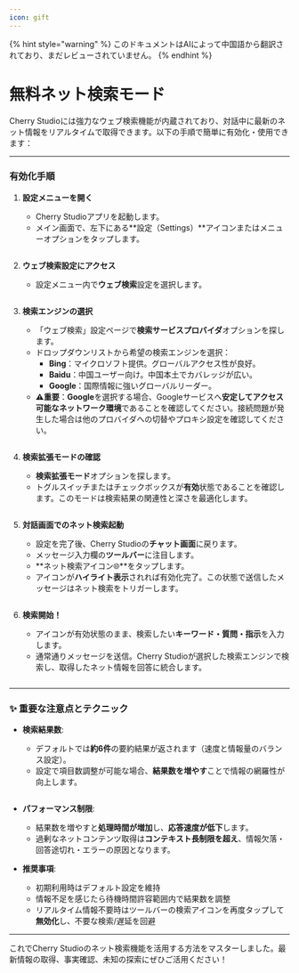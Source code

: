 ```yaml
---
icon: gift
---
```


{% hint style="warning" %}
このドキュメントはAIによって中国語から翻訳されており、まだレビューされていません。
{% endhint %}

# 無料ネット検索モード

Cherry Studioには強力なウェブ検索機能が内蔵されており、対話中に最新のネット情報をリアルタイムで取得できます。以下の手順で簡単に有効化・使用できます：

***

### 有効化手順

1. **設定メニューを開く**
   * Cherry Studioアプリを起動します。
   * メイン画面で、左下にある**設定（Settings）**アイコンまたはメニューオプションをタップします。
       <figure><img src="../.gitbook/assets/Pasted image 20250416182458.png" alt=""><figcaption></figcaption></figure>

2. **ウェブ検索設定にアクセス**
   * 設定メニュー内で**ウェブ検索**設定を選択します。
       <figure><img src="../.gitbook/assets/Pasted image 20250416182559.png" alt=""><figcaption></figcaption></figure>

3. **検索エンジンの選択**
   * 「ウェブ検索」設定ページで**検索サービスプロバイダ**オプションを探します。
   * ドロップダウンリストから希望の検索エンジンを選択：
     * **Bing**：マイクロソフト提供。グローバルアクセス性が良好。
     * **Baidu**：中国ユーザー向け。中国本土でカバレッジが広い。
     * **Google**：国際情報に強いグローバルリーダー。
   * **⚠️重要**：**Google**を選択する場合、Googleサービスへ**安定してアクセス可能なネットワーク環境**であることを確認してください。接続問題が発生した場合は他のプロバイダへの切替やプロキシ設定を確認してください。
       <figure><img src="../.gitbook/assets/Pasted image 20250416182637.png" alt=""><figcaption></figcaption></figure>

4. **検索拡張モードの確認**
   * **検索拡張モード**オプションを探します。
   * トグルスイッチまたはチェックボックスが**有効**状態であることを確認します。このモードは検索結果の関連性と深さを最適化します。
       <figure><img src="../.gitbook/assets/Pasted image 20250416182728.png" alt=""><figcaption></figcaption></figure>

5. **対話画面でのネット検索起動**
   * 設定を完了後、Cherry Studioの**チャット画面**に戻ります。
   * メッセージ入力欄の**ツールバー**に注目します。
   * **ネット検索アイコン🌐**をタップします。
   * アイコンが**ハイライト表示**されれば有効化完了。この状態で送信したメッセージはネット検索をトリガーします。
       <figure><img src="../.gitbook/assets/Pasted image 20250416182812.png" alt=""><figcaption></figcaption></figure>

6. **検索開始！**
   * アイコンが有効状態のまま、検索したい**キーワード・質問・指示**を入力します。
   * 通常通りメッセージを送信。Cherry Studioが選択した検索エンジンで検索し、取得したネット情報を回答に統合します。
       <figure><img src="../.gitbook/assets/中美关税新动态.png" alt=""><figcaption></figcaption></figure>

***

### ✨ 重要な注意点とテクニック

* **検索結果数**:
  * デフォルトでは**約6件**の要約結果が返されます（速度と情報量のバランス設定）。
  * 設定で項目数調整が可能な場合、**結果数を増やす**ことで情報の網羅性が向上します。
      <figure><img src="../.gitbook/assets/Pasted image 20250416184145.png" alt=""><figcaption></figcaption></figure>

* **パフォーマンス制限**:
  * 結果数を増やすと**処理時間が増加**し、**応答速度が低下**します。
  * 過剰なネットコンテンツ取得は**コンテキスト長制限を超え**、情報欠落・回答途切れ・エラーの原因となります。

* **推奨事項**:
  * 初期利用時はデフォルト設定を維持
  * 情報不足を感じたら待機時間許容範囲内で結果数を調整
  * リアルタイム情報不要時はツールバーの検索アイコンを再度タップして**無効化**し、不要な検索/遅延を回避

***

これでCherry Studioのネット検索機能を活用する方法をマスターしました。最新情報の取得、事実確認、未知の探索にぜひご活用ください！